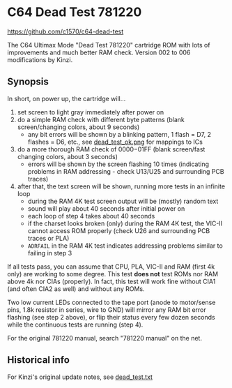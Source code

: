 # C64 Dead Test 781220
https://github.com/c1570/c64-dead-test

The C64 Ultimax Mode "Dead Test 781220" cartridge ROM with lots of improvements and much better RAM check.
Version 002 to 006 modifications by Kinzi.

## Synopsis

In short, on power up, the cartridge will...
1. set screen to light gray immediately after power on
2. do a simple RAM check with different byte patterns (blank screen/changing colors, about 9 seconds)
   - any bit errors will be shown by a blinking pattern, 1 flash = D7, 2 flashes = D6, etc., see [dead_test_ok.png](/dead_test_ok.png) for mappings to ICs
3. do a more thorough RAM check of $0000-$01FF (blank screen/fast changing colors, about 3 seconds)
   - errors will be shown by the screen flashing 10 times (indicating problems in RAM addressing - check U13/U25 and surrounding PCB traces)
4. after that, the text screen will be shown, running more tests in an infinite loop
   - during the RAM 4K test screen output will be (mostly) random text
   - sound will play about 40 seconds after initial power on
   - each loop of step 4 takes about 40 seconds
   - if the charset looks broken (only) during the RAM 4K test, the VIC-II cannot access ROM properly (check U26 and surrounding PCB traces or PLA)
   - `ADRFAIL` in the RAM 4K test indicates addressing problems similar to failing in step 3

If all tests pass, you can assume that CPU, PLA, VIC-II and RAM (first 4k only) are working to some degree.
This test **does not** test ROMs nor RAM above 4k nor CIAs (properly).
In fact, this test will work fine without CIA1 (and often CIA2 as well) and without any ROMs.

Two low current LEDs connected to the tape port (anode to motor/sense pins, 1.8k resistor in series, wire to GND) will mirror any RAM bit error flashing (see step 2 above), or flip their status every few dozen seconds while the continuous tests are running (step 4).

For the original 781220 manual, search "781220 manual" on the net.

## Historical info

For Kinzi's original update notes, see [dead_test.txt](/dead_test.txt)
